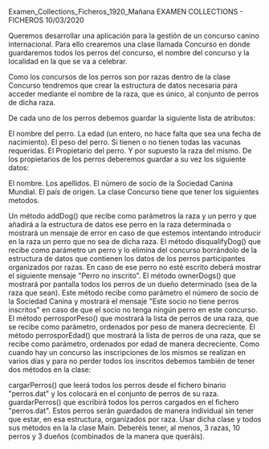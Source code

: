 Examen_Collections_Ficheros_1920_Mañana
EXAMEN COLLECTIONS - FICHEROS 10/03/2020

Queremos desarrollar una aplicación para la gestión de un concurso canino internacional. Para ello crearemos una clase llamada Concurso en donde guardaremos todos los perros del concurso, el nombre del concurso y la localidad en la que se va a celebrar.

Como los concursos de los perros son por razas dentro de la clase Concurso tendremos que crear la estructura de datos necesaria para acceder mediante el nombre de la raza, que es único, al conjunto de perros de dicha raza.

De cada uno de los perros debemos guardar la siguiente lista de atributos:

El nombre del perro.
La edad (un entero, no hace falta que sea una fecha de nacimiento).
El peso del perro.
Si tienen o no tienen todas las vacunas requeridas.
El Propietario del perro.
Y por supuesto la raza del mismo.
De los propietarios de los perros deberemos guardar a su vez los siguiente datos:

El nombre.
Los apellidos.
El número de socio de la Sociedad Canina Mundial.
El país de origen.
La clase Concurso tiene que tener los siguientes metodos.

Un método addDog() que recibe como parámetros la raza y un perro y que añadirá a la estructura de datos ese perro en la raza determinada o mostrará un mensaje de error en caso de que estemos intentando introducir en la raza un perro que no sea de dicha raza.
El método disqualifyDog() que recibe como parámetro un perro y lo elimina del concurso borrándolo de la estructura de datos que contienen los datos de los perros participantes organizados por razas. En caso de ese perro no esté escrito deberá mostrar el siguiente mensaje "Perro no inscrito".
El método ownerDogs() que mostrará por pantalla todos los perros de un dueño determinado (sea de la raza que sean). Este método recibe como parámetro el número de socio de la Sociedad Canina y mostrará el mensaje "Este socio no tiene perros inscritos" en caso de que el socio no tenga ningún perro en este concurso.
El método perrosporPeso() que mostrará la lista de perros de una raza, que se recibe como parámetro, ordenados por peso de manera decreciente.
El método perrosporEdad() que mostrará la lista de perros de una raza, que se recibe como parámetro, ordenados por edad de manera decreciente.
Como cuando hay un concurso las inscripciones de los mismos se realizan en varios días y para no perder todos los inscritos debemos también de tener dos métodos en la clase:

cargarPerros() que leerá todos los perros desde el fichero binario "perros.dat" y los colocará en el conjunto de perros de su raza.
guardarPerros() que escribirá todos los perros cargados en el fichero "perros.dat". Estos perros serán guardados de manera individual sin tener que estar, en esa estructura, organizados por raza.
Usar dicha clase y todos sus métodos en la la clase Main. Deberéis tener, al menos, 3 razas, 10 perros y 3 dueños (combinados de la manera que queráis).